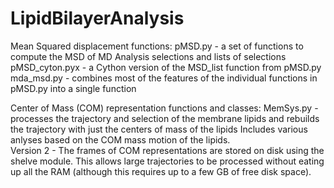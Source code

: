 # LipidBilayerAnalysis

Mean Squared displacement functions:
  pMSD.py - a set of functions to compute the MSD of MD Analysis selections and lists of selections
  pMSD_cyton.pyx - a Cython version of the MSD_list function from pMSD.py
  mda_msd.py - combines most of the features of the individual functions in pMSD.py into a single function

Center of Mass (COM) representation functions and classes:
  MemSys.py - processes the trajectory and selection of the membrane lipids and
	      rebuilds the trajectory with just the centers of mass of the lipids
	      Includes various anlyses based on the COM mass motion of the lipids.	
	Version 2 - The frames of COM representations are stored on disk using the shelve module.
	            This allows large trajectories to be processed without eating up all the RAM 
                    (although this requires up to a few GB of free disk space).
				
